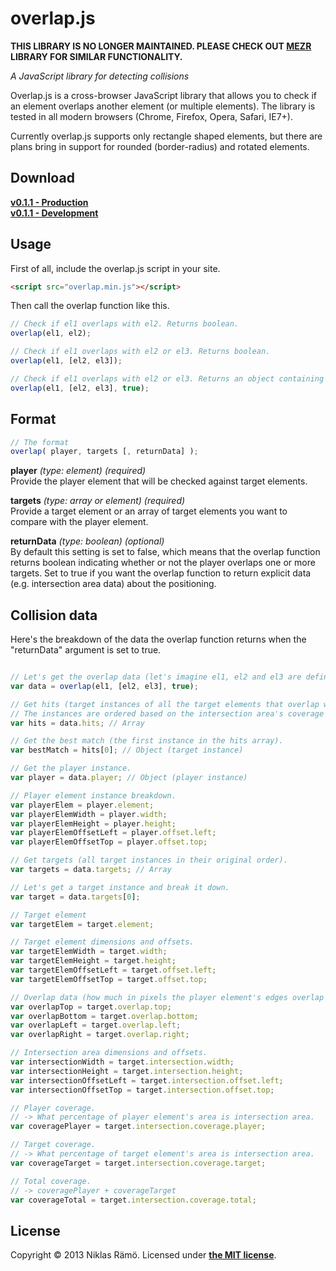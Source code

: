 # overlap.js

**THIS LIBRARY IS NO LONGER MAINTAINED. PLEASE CHECK OUT [MEZR](https://github.com/niklasramo/mezr) LIBRARY FOR SIMILAR FUNCTIONALITY.**

*A JavaScript library for detecting collisions*

Overlap.js is a cross-browser JavaScript library that allows you to check if an element overlaps another element (or multiple elements). The library is tested in all modern browsers (Chrome, Firefox, Opera, Safari, IE7+).

Currently overlap.js supports only rectangle shaped elements, but there are plans bring in support for rounded (border-radius) and rotated elements.

## Download

**[v0.1.1 - Production](overlap.min.js)**  
**[v0.1.1 - Development](overlap.js)**

## Usage

First of all, include the overlap.js script in your site.
```html
<script src="overlap.min.js"></script>
```

Then call the overlap function like this.

```javascript
// Check if el1 overlaps with el2. Returns boolean.
overlap(el1, el2);

// Check if el1 overlaps with el2 or el3. Returns boolean.
overlap(el1, [el2, el3]);

// Check if el1 overlaps with el2 or el3. Returns an object containing explicit overlap data.
overlap(el1, [el2, el3], true);
```

## Format

```javascript
// The format
overlap( player, targets [, returnData] );
```

**player** *(type: element)* *(required)*   
Provide the player element that will be checked against target elements.

**targets** *(type: array or element)* *(required)*   
Provide a target element or an array of target elements you want to compare with the player element.

**returnData** *(type: boolean)* *(optional)*   
By default this setting is set to false, which means that the overlap function returns boolean indicating whether or not the player overlaps one or more targets. Set to true if you want the overlap function to return explicit data (e.g. intersection area data) about the positioning.

## Collision data

Here's the breakdown of the data the overlap function returns when the "returnData" argument is set to true.

```javascript

// Let's get the overlap data (let's imagine el1, el2 and el3 are defined beforehand).
var data = overlap(el1, [el2, el3], true);

// Get hits (target instances of all the target elements that overlap with the player element).
// The instances are ordered based on the intersection area's coverage of the target element and the player element.
var hits = data.hits; // Array

// Get the best match (the first instance in the hits array).
var bestMatch = hits[0]; // Object (target instance)

// Get the player instance.
var player = data.player; // Object (player instance)

// Player element instance breakdown.
var playerElem = player.element;
var playerElemWidth = player.width;
var playerElemHeight = player.height;
var playerElemOffsetLeft = player.offset.left;
var playerElemOffsetTop = player.offset.top;

// Get targets (all target instances in their original order).
var targets = data.targets; // Array

// Let's get a target instance and break it down.
var target = data.targets[0];

// Target element
var targetElem = target.element;

// Target element dimensions and offsets.
var targetElemWidth = target.width;
var targetElemHeight = target.height;
var targetElemOffsetLeft = target.offset.left;
var targetElemOffsetTop = target.offset.top;

// Overlap data (how much in pixels the player element's edges overlap target element's edges).
var overlapTop = target.overlap.top;
var overlapBottom = target.overlap.bottom;
var overlapLeft = target.overlap.left;
var overlapRight = target.overlap.right;

// Intersection area dimensions and offsets.
var intersectionWidth = target.intersection.width;
var intersectionHeight = target.intersection.height;
var intersectionOffsetLeft = target.intersection.offset.left;
var intersectionOffsetTop = target.intersection.offset.top;

// Player coverage.
// -> What percentage of player element's area is intersection area.
var coveragePlayer = target.intersection.coverage.player;

// Target coverage.
// -> What percentage of target element's area is intersection area.
var coverageTarget = target.intersection.coverage.target;

// Total coverage.
// -> coveragePlayer + coverageTarget
var coverageTotal = target.intersection.coverage.total;

```

## License

Copyright &copy; 2013 Niklas Rämö. Licensed under **[the MIT license](LICENSE)**.

